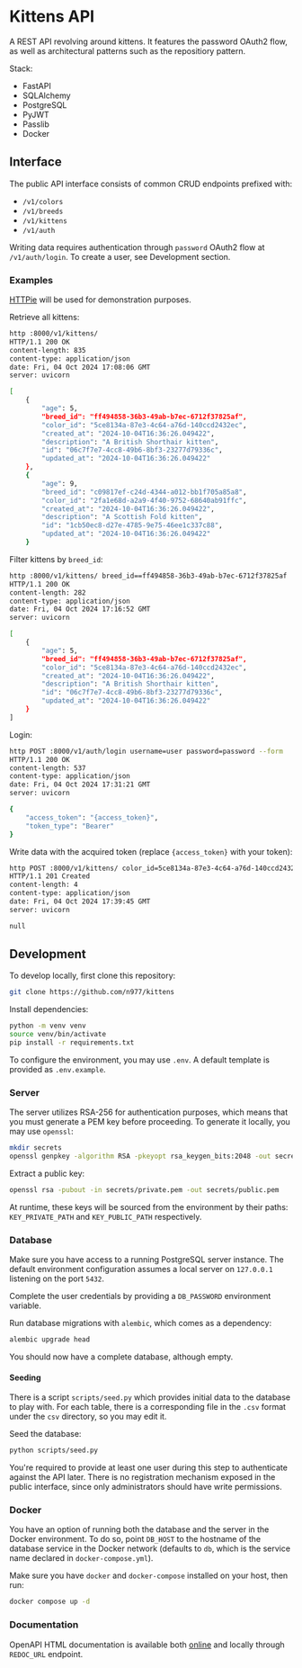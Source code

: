 # Kittens API

A REST API revolving around kittens. It features the password OAuth2 flow, as well as architectural patterns such as the repositiory pattern.

Stack:

- FastAPI
- SQLAlchemy
- PostgreSQL
- PyJWT
- Passlib
- Docker

## Interface

The public API interface consists of common CRUD endpoints prefixed with:

- `/v1/colors`
- `/v1/breeds`
- `/v1/kittens`
- `/v1/auth`

Writing data requires authentication through `password` OAuth2 flow at `/v1/auth/login`. To create a user, see Development section.

### Examples

[HTTPie](https://github.com/httpie/cli) will be used for demonstration purposes.

Retrieve all kittens:

```sh
http :8000/v1/kittens/
HTTP/1.1 200 OK
content-length: 835
content-type: application/json
date: Fri, 04 Oct 2024 17:08:06 GMT
server: uvicorn

[
    {
        "age": 5,
        "breed_id": "ff494858-36b3-49ab-b7ec-6712f37825af",
        "color_id": "5ce8134a-87e3-4c64-a76d-140ccd2432ec",
        "created_at": "2024-10-04T16:36:26.049422",
        "description": "A British Shorthair kitten",
        "id": "06c7f7e7-4cc8-49b6-8bf3-23277d79336c",
        "updated_at": "2024-10-04T16:36:26.049422"
    },
    {
        "age": 9,
        "breed_id": "c09817ef-c24d-4344-a012-bb1f705a85a8",
        "color_id": "2fa1e68d-a2a9-4f40-9752-68640ab91ffc",
        "created_at": "2024-10-04T16:36:26.049422",
        "description": "A Scottish Fold kitten",
        "id": "1cb50ec8-d27e-4785-9e75-46ee1c337c88",
        "updated_at": "2024-10-04T16:36:26.049422"
    }
```

Filter kittens by `breed_id`:
```sh
http :8000/v1/kittens/ breed_id==ff494858-36b3-49ab-b7ec-6712f37825af
HTTP/1.1 200 OK
content-length: 282
content-type: application/json
date: Fri, 04 Oct 2024 17:16:52 GMT
server: uvicorn

[
    {
        "age": 5,
        "breed_id": "ff494858-36b3-49ab-b7ec-6712f37825af",
        "color_id": "5ce8134a-87e3-4c64-a76d-140ccd2432ec",
        "created_at": "2024-10-04T16:36:26.049422",
        "description": "A British Shorthair kitten",
        "id": "06c7f7e7-4cc8-49b6-8bf3-23277d79336c",
        "updated_at": "2024-10-04T16:36:26.049422"
    }
]
```

Login:

```sh
http POST :8000/v1/auth/login username=user password=password --form
HTTP/1.1 200 OK
content-length: 537
content-type: application/json
date: Fri, 04 Oct 2024 17:31:21 GMT
server: uvicorn

{
    "access_token": "{access_token}",
    "token_type": "Bearer"
}
```

Write data with the acquired token (replace `{access_token}` with your token):

```sh
http POST :8000/v1/kittens/ color_id=5ce8134a-87e3-4c64-a76d-140ccd2432ec age=3 breed_id=ff494858-36b3-49ab-b7ec-6712f37825af description="Another British Shorthair kitten" Authorization:Bearer\ {access_token}
HTTP/1.1 201 Created
content-length: 4
content-type: application/json
date: Fri, 04 Oct 2024 17:39:45 GMT
server: uvicorn

null
```

## Development

To develop locally, first clone this repository:

```sh
git clone https://github.com/n977/kittens
```

Install dependencies:

```sh
python -m venv venv
source venv/bin/activate
pip install -r requirements.txt
```

To configure the environment, you may use `.env`. A default template is provided as `.env.example`.

### Server

The server utilizes RSA-256 for authentication purposes, which means that you must generate a PEM key before proceeding. To generate it locally, you may use `openssl`:

```sh
mkdir secrets
openssl genpkey -algorithm RSA -pkeyopt rsa_keygen_bits:2048 -out secrets/private.pem
```

Extract a public key:

```sh
openssl rsa -pubout -in secrets/private.pem -out secrets/public.pem
```

At runtime, these keys will be sourced from the environment by their paths: `KEY_PRIVATE_PATH` and `KEY_PUBLIC_PATH` respectively.

### Database

Make sure you have access to a running PostgreSQL server instance. The default environment configuration assumes a local server on `127.0.0.1` listening on the port `5432`.

Complete the user credentials by providing a `DB_PASSWORD` environment variable.

Run database migrations with `alembic`, which comes as a dependency:

```sh
alembic upgrade head
```

You should now have a complete database, although empty.

#### Seeding

There is a script `scripts/seed.py` which provides initial data to the database to play with. For each table, there is a corresponding file in the `.csv` format under the `csv` directory, so you may edit it.

Seed the database:
```sh
python scripts/seed.py
```

You're required to provide at least one user during this step to authenticate against the API later. There is no registration mechanism exposed in the public interface, since only administrators should have write permissions. 

### Docker
You have an option of running both the database and the server in the Docker environment. To do so, point `DB_HOST` to the hostname of the database service in the Docker network (defaults to `db`, which is the service name declared in `docker-compose.yml`).

Make sure you have `docker` and `docker-compose` installed on your host, then run:
```sh
docker compose up -d
```

### Documentation

OpenAPI HTML documentation is available both [online](https://n977.github.io/kittens) and locally through `REDOC_URL` endpoint.
